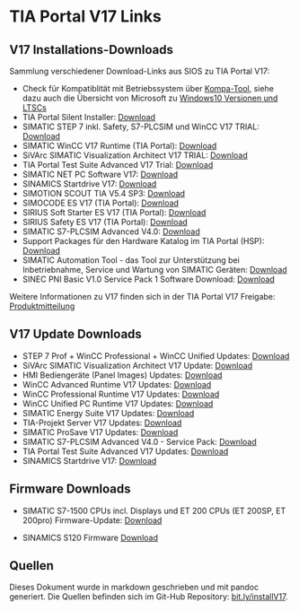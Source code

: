 # TIA Portal V17 Links
## V17 Installations-Downloads

Sammlung verschiedener Download-Links aus SIOS zu TIA Portal V17:

- Check für Kompatiblität mit Betriebssystem über [Kompa-Tool](https://support.industry.siemens.com/kompatool/pages/main/index.jsf), siehe dazu auch die Übersicht von Microsoft zu [Windows10 Versionen und LTSCs](https://docs.microsoft.com/de-de/windows/whats-new/ltsc/)
- TIA Portal Silent Installer: [Download](https://support.industry.siemens.com/cs/ww/de/view/109477685)
- SIMATIC STEP 7 inkl. Safety, S7-PLCSIM und WinCC V17 TRIAL: [Download](
https://support.industry.siemens.com/cs/de/de/view/109784440)
- SIMATIC WinCC V17 Runtime (TIA Portal): [Download](
https://support.industry.siemens.com/cs/de/de/view/109793105)
- SiVArc SIMATIC Visualization Architect V17 TRIAL: [Download](
https://support.industry.siemens.com/cs/de/de/view/109792355)
- TIA Portal Test Suite Advanced V17 Trial: [Download](
https://support.industry.siemens.com/cs/de/de/view/109793099)
- SIMATIC NET PC Software V17: [Download](
https://support.industry.siemens.com/cs/de/de/view/109798403)
- SINAMICS Startdrive V17: [Download](
https://support.industry.siemens.com/cs/de/de/view/109794362)
- SIMOTION SCOUT TIA V5.4 SP3: [Download](https://support.industry.siemens.com/cs/de/de/view/109801441)
- SIMOCODE ES V17 (TIA Portal): [Download](https://support.industry.siemens.com/cs/de/de/view/109793078)
- SIRIUS Soft Starter ES V17 (TIA Portal): [Download](https://support.industry.siemens.com/cs/de/de/view/109793076)
- SIRIUS Safety ES V17 (TIA Portal): [Download](https://support.industry.siemens.com/cs/de/de/view/109793090)
- SIMATIC S7-PLCSIM Advanced V4.0: [Download](
https://support.industry.siemens.com/cs/de/de/view/109795016)
- Support Packages für den Hardware Katalog im TIA Portal (HSP): [Download](
https://support.industry.siemens.com/cs/de/de/view/72341852)
- SIMATIC Automation Tool - das Tool zur Unterstützung bei Inbetriebnahme, Service und Wartung von SIMATIC Geräten:  [Download](https://support.industry.siemens.com/cs/ww/de/view/98161300)
- SINEC PNI Basic V1.0 Service Pack 1 Software Download: [Download](https://support.industry.siemens.com/cs/ww/de/view/109776941)

Weitere Informationen zu V17 finden sich in der TIA Portal V17 Freigabe: [Produktmitteilung](https://support.industry.siemens.com/cs/de/de/view/109784438)

## V17 Update Downloads

- STEP 7 Prof + WinCC Professional + WinCC Unified Updates: [Download](https://support.industry.siemens.com/cs/ww/de/view/109784441)
- SiVArc SIMATIC Visualization Architect V17 Update: [Download](https://support.industry.siemens.com/cs/de/de/view/109792356)
- HMI Bediengeräte (Panel Images) Updates: [Download](https://support.industry.siemens.com/cs/ww/de/view/109746530)
- WinCC Advanced Runtime V17 Updates: [Download](https://support.industry.siemens.com/cs/ww/de/view/109800912)
- WinCC Professional Runtime V17 Updates: [Download](https://support.industry.siemens.com/cs/ww/de/view/109800913)
- WinCC Unified PC Runtime V17 Updates: [Download](https://support.industry.siemens.com/cs/ww/de/view/109792166)
- SIMATIC Energy Suite V17 Updates: [Download](https://support.industry.siemens.com/cs/ww/de/view/109792371)
- TIA-Projekt Server V17 Updates: [Download](https://support.industry.siemens.com/cs/ww/de/view/109800915) 
- SIMATIC ProSave V17 Updates: [Download](https://support.industry.siemens.com/cs/ww/de/view/10347815) 
- SIMATIC S7-PLCSIM Advanced V4.0 - Service Pack: [Download](https://support.industry.siemens.com/cs/ww/de/view/109805271)
- TIA Portal Test Suite Advanced V17 Updates: [Download](https://support.industry.siemens.com/cs/ww/de/view/109793100)
- SINAMICS Startdrive V17: [Download](https://support.industry.siemens.com/cs/de/de/view/109794362)

## Firmware Downloads
- SIMATIC S7-1500 CPUs incl. Displays und ET 200 CPUs (ET 200SP, ET 200pro) Firmware-Update: [Download](
https://support.industry.siemens.com/cs/de/de/view/109478459)

- SINAMICS S120 Firmware [Download](https://support.industry.siemens.com/cs/ww/de/view/109780844)

## Quellen
Dieses Dokument wurde in markdown geschrieben und mit pandoc generiert. Die Quellen befinden sich im Git-Hub Repository: [bit.ly/installV17](https://bit.ly/installV17).
